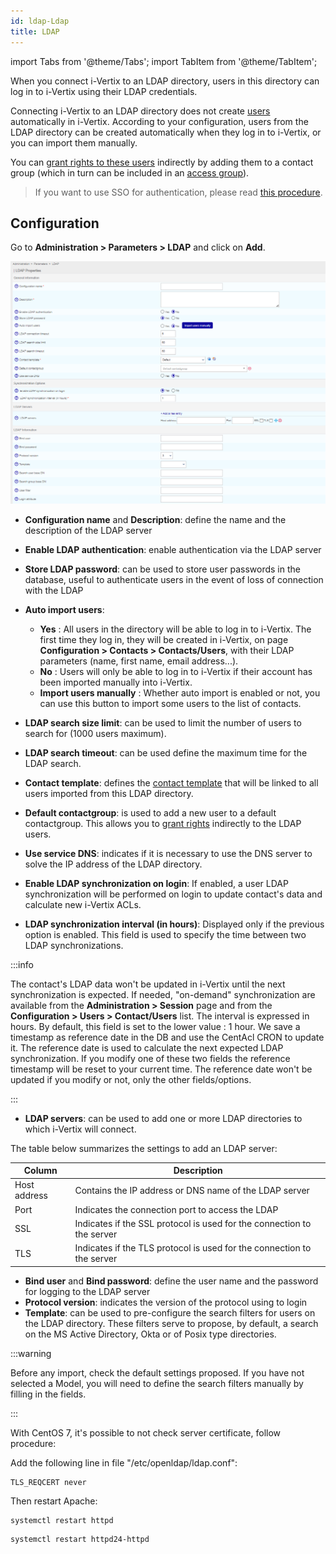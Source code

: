 ```yaml
---
id: ldap-Ldap
title: LDAP
---
```

import Tabs from '@theme/Tabs';
import TabItem from '@theme/TabItem';


When you connect i-Vertix to an LDAP directory, users in this directory can log in to i-Vertix using their LDAP credentials.

Connecting i-Vertix to an LDAP directory does not create [users](../../managing-users-contacts/contacts-users.md) automatically in i-Vertix. According to your configuration, users from the LDAP directory can be created automatically when they log in to i-Vertix, or you can import them manually.

You can [grant rights to these users](../../managing-users-contacts/acl.md) indirectly by adding them to a contact group (which in turn can be included in an [access group](../../managing-users-contacts/acl.md#creating-an-access-group)).

> If you want to use SSO for authentication, please read
> [this procedure](../../administration/authentication/websso-WEBSSO.md).

## Configuration

Go to **Administration > Parameters > LDAP** and click on **Add**.

![image](../../assets/administration/ldap/parameters-ldap-add.png)

- **Configuration name** and **Description**: define the name and the
description of the LDAP server
- **Enable LDAP authentication**: enable authentication via the
LDAP server
- **Store LDAP password**: can be used to store user passwords in the
database, useful to authenticate users in the event of loss of connection
with the LDAP
- **Auto import users**:
    - **Yes** : All users in the directory will be able to log in to i-Vertix. The first time they log in, they will be created in i-Vertix, on page **Configuration > Contacts > Contacts/Users**, with their LDAP parameters (name, first name, email address...).
    - **No** : Users will only be able to log in to i-Vertix if their account has been imported manually into i-Vertix.
    - **Import users manually** : Whether auto import is enabled or not, you can use this button to import some users to the list of contacts.

- **LDAP search size limit**: can be used to limit the number of users to search for (1000 users maximum).
- **LDAP search timeout**: can be used define the maximum time for the
LDAP search.
- **Contact template**: defines the [contact template](../../managing-users-contacts/contact-templates.md) that will be linked
to all users imported from this LDAP directory.
- **Default contactgroup**: is used to add a new user to
a default contactgroup. This allows you to [grant rights](../../managing-users-contacts/acl.md) indirectly to the LDAP users.
- **Use service DNS**: indicates if it is necessary to use the DNS server
to solve the IP address of the LDAP directory.
- **Enable LDAP synchronization on login**: If enabled, a user LDAP
synchronization will be performed on login to update contact's data and
calculate new i-Vertix ACLs.
- **LDAP synchronization interval (in hours)**: Displayed only if the previous
option is enabled. This field is used to specify the time between two LDAP
synchronizations.

:::info

The contact's LDAP data won't be updated in i-Vertix until the next synchronization is expected.
If needed, "on-demand" synchronization are available from the **Administration > Session** page and from the **Configuration > Users > Contact/Users** list.
The interval is expressed in hours. By default, this field is set to the lower value : 1 hour.
We save a timestamp as reference date in the DB and use the CentAcl CRON to update it.
The reference date is used to calculate the next expected LDAP synchronization.
If you modify one of these two fields the reference timestamp will be reset to your current time.
The reference date won't be updated if you modify or not, only the other fields/options.

:::

- **LDAP servers**: can be used to add one or more LDAP directories to
which i-Vertix will connect.

The table below summarizes the settings to add an LDAP server:

| Column       | Description                                                            |
| ------------ | ---------------------------------------------------------------------- |
| Host address | Contains the IP address or DNS name of the LDAP server                 |
| Port         | Indicates the connection port to access the LDAP                       |
| SSL          | Indicates if the SSL protocol is used for the connection to the server |
| TLS          | Indicates if the TLS protocol is used for the connection to the server |

- **Bind user** and **Bind password**: define the user name and the
password for logging to the LDAP server
- **Protocol version**: indicates the version of the protocol using to
login
- **Template**: can be used to pre-configure the search filters for users
on the LDAP directory. These filters serve to propose, by default, a search
on the MS Active Directory, Okta or of Posix type directories.

:::warning

Before any import, check the default settings proposed. If you have not selected a Model, you will need to define the search filters manually by filling in the fields.

:::


With CentOS 7, it's possible to not check server certificate, follow procedure:

Add the following line in file "/etc/openldap/ldap.conf":

```shell
TLS_REQCERT never
```

Then restart Apache:

<Tabs groupId="sync">
<TabItem value="Alma/ RHEL / Oracle Linux 8" label="Alma/ RHEL / Oracle Linux 8">

```shell
systemctl restart httpd
```

</TabItem>
<TabItem value="CentOS 7" label="CentOS 7">

```shell
systemctl restart httpd24-httpd
```

</TabItem>
</Tabs>